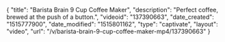 {
    "title": "Barista Brain 9 Cup Coffee Maker",
    "description": "Perfect coffee, brewed at the push of a button.",
    "videoid": "137390663",
    "date_created": "1515777900",
    "date_modified": "1515801162",
    "type": "captivate",
    "layout": "video",
    "url": "\/v\/barista-brain-9-cup-coffee-maker-mp4\/137390663"
}